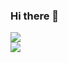 ### Hi there 👋

<a href="https://github.com/gloriallluo">
  <img align="center" src="https://github-readme-stats.vercel.app/api?username=gloriallluo&count_private=true&show_icons=true&include_all_commits=true" />
</a>
</br>
<a href="https://github.com/gloriallluo">
  <img align="center" src="https://github-readme-stats.vercel.app/api/top-langs/?username=gloriallluo&layout=compact" />
</a>
